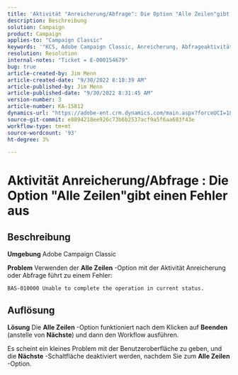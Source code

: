 ```yaml
---
title: 'Aktivität "Anreicherung/Abfrage": Die Option "Alle Zeilen"gibt einen Fehler aus."'
description: Beschreibung
solution: Campaign
product: Campaign
applies-to: "Campaign Classic"
keywords: '"KCS, Adobe Campaign Classic, Anreicherung, Abfrageaktivität, Option "Alle Zeilen", Fehler"'
resolution: Resolution
internal-notes: "Ticket = E-000154679"
bug: true
article-created-by: Jim Menn
article-created-date: "9/30/2022 8:18:39 AM"
article-published-by: Jim Menn
article-published-date: "9/30/2022 8:31:45 AM"
version-number: 3
article-number: KA-15812
dynamics-url: "https://adobe-ent.crm.dynamics.com/main.aspx?forceUCI=1&pagetype=entityrecord&etn=knowledgearticle&id=85aa3c7c-9840-ed11-9db1-0022480866ad"
source-git-commit: e8894218ee926c73b6b2537acf9a5f6aa683f43e
workflow-type: tm+mt
source-wordcount: '93'
ht-degree: 3%

---
```


# Aktivität Anreicherung/Abfrage : Die Option &quot;Alle Zeilen&quot;gibt einen Fehler aus

## Beschreibung


<b>Umgebung</b>
Adobe Campaign Classic

<b>Problem</b>
Verwenden der <b>Alle Zeilen</b> -Option mit der Aktivität Anreicherung oder Abfrage führt zu einem Fehler:


```
BAS-010000 Unable to complete the operation in current status.
```



## Auflösung


<b>Lösung</b>
Die <b>Alle Zeilen</b> -Option funktioniert nach dem Klicken auf <b>Beenden</b> (anstelle von <b>Nächste</b>) und dann den Workflow ausführen.

Es scheint ein kleines Problem mit der Benutzeroberfläche zu geben, und die <b>Nächste</b> -Schaltfläche deaktiviert werden, nachdem Sie zum <b>Alle Zeilen</b> -Option.
